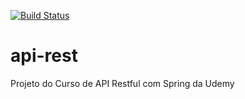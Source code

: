 [![Build Status](https://travis-ci.org/wcosme/api-rest.svg?branch=master)](https://travis-ci.org/wcosme/api-rest)
# api-rest
Projeto do Curso de API Restful com Spring da Udemy

